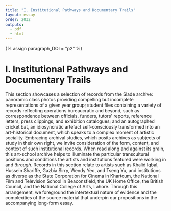 ```yaml
---
title: "I. Institutional Pathways and Documentary Trails"
layout: essay
order: 2032
outputs:
  - pdf
  - html
---
```


{% assign paragraph_DOI = "p2" %}

# I. Institutional Pathways and Documentary Trails

This section showcases a selection of records from the Slade archive: panoramic class photos providing compelling but incomplete representations of a given year group; student files containing a variety of records reflecting operations bureaucratic and beyond, such as correspondence between officials, funders, tutors' reports, reference letters, press clippings, and exhibition catalogues; and an autographed cricket bat, an idiosyncratic artefact self-consciously transformed into an art-historical document, which speaks to a complex moment of artistic sociality. Embracing archival studies, which posits archives as subjects of study in their own right, we invite consideration of the form, content, and context of such institutional records. When read along and against its grain, this art-school archive helps to illuminate the particular transcultural positions and conditions the artists and institutions featured were working in and *through*. Records in this section relate to artists such as Khalid Iqbal, Hussein Shariffe, Gazbia Sirry, Wendy Yeo, and Tseng Yu, and institutions as diverse as the State Corporation for Cinema in Khartoum, the National Film and Television School in Beaconsfield, the UK Home Office, the British Council, and the National College of Arts, Lahore. Through this arrangement, we foreground the intertextual nature of evidence and the complexities of the source material that underpin our propositions in the accompanying long-form essay.